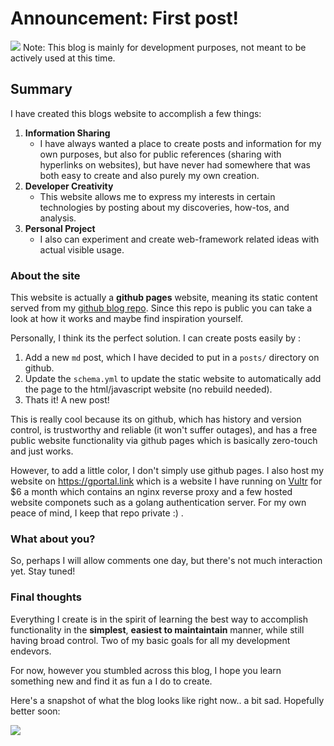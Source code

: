 # Announcement: First post!
![](https://static-00.iconduck.com/assets.00/party-popper-emoji-2048x1982-v1i06n5p.png)
Note: This blog is mainly for development purposes, not meant to be actively used at this time.

## Summary

I have created this blogs website to accomplish a few things:

 1. **Information Sharing**
     - I have always wanted a place to create posts and information for my own purposes, but also for public references (sharing with hyperlinks on websites), but have never had somewhere that was both easy to create and also purely my own creation.
 1. **Developer Creativity**
     - This website allows me to express my interests in certain technologies by posting about my discoveries, how-tos, and analysis.
 1. **Personal Project**
     - I also can experiment and create web-framework related ideas with actual visible usage.

### About the site

This website is actually a **github pages** website, meaning its static content served from my [github blog repo](https://github.com/gtsteffaniak/blog). Since this repo is public you can take a look at how it works and maybe find inspiration yourself.

Personally, I think its the perfect solution. I can create posts easily by :

 1. Add a new `md` post, which I have decided to put in a `posts/` directory on github.
 2. Update the `schema.yml` to update the static website to automatically add the page to the html/javascript website (no rebuild needed).
 3. Thats it! A new post!

This is really cool because its on github, which has history and version control, is trustworthy and reliable (it won't suffer outages), and has a free public website functionality via github pages which is basically zero-touch and just works.

However, to add a little color, I don't simply use github pages. I also host my website on https://gportal.link which is a website I have running on [Vultr](vultr.com) for $6 a month which contains an nginx reverse proxy and a few hosted website componets such as a golang authentication server. For my own peace of mind, I keep that repo private :) .

### What about you?

So, perhaps I will allow comments one day, but there's not much interaction yet. Stay tuned!

### Final thoughts

Everything I create is in the spirit of learning the best way to accomplish functionality in the **simplest**, **easiest to maintaintain** manner, while still having broad control. Two of my basic goals for all my development endevors.

For now, however you stumbled across this blog, I hope you learn something new and find it as fun a I do to create.

Here's a snapshot of what the blog looks like right now.. a bit sad. Hopefully better soon:

![](https://i.imgur.com/D6B2xip.png)
